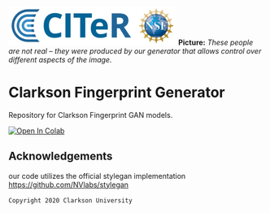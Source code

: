 
![Teaser image](./CITeR-logo.png)
**Picture:** *These people are not real &ndash; they were produced by our generator that allows control over different aspects of the image.*

# Clarkson Fingerprint Generator

Repository for Clarkson Fingerprint GAN models.

[![Open In Colab](https://colab.research.google.com/assets/colab-badge.svg)](https://colab.research.google.com/github/keivanB/Clarkson_Finger_Gen/blob/main/Gen_Samples.ipynb)


## Acknowledgements

our code utilizes the official stylegan implementation https://github.com/NVlabs/stylegan


```sh
Copyright 2020 Clarkson University
```
